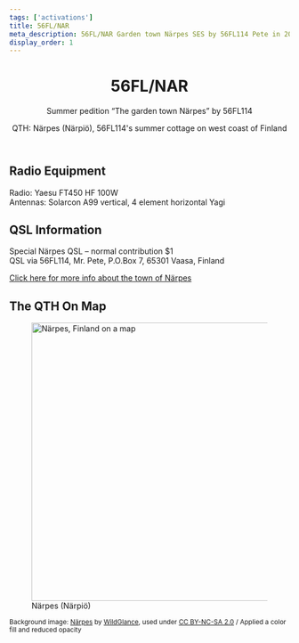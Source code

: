 ```yaml
---
tags: ['activations']
title: 56FL/NAR
meta_description: 56FL/NAR Garden town Närpes SES by 56FL114 Pete in 2011
display_order: 1
---
```


<header>

# 56FL/NAR

Summer pedition <q>The garden town Närpes</q> by 56FL114

QTH: Närpes (Närpiö), 56FL114's summer cottage on west coast of Finland
</header>

## Radio Equipment

Radio: Yaesu FT450 HF 100W<br>
Antennas: Solarcon A99 vertical, 4 element horizontal Yagi

## QSL Information

Special Närpes QSL – normal contribution $1<br>
QSL via 56FL114, Mr. Pete, P.O.Box 7, 65301 Vaasa, Finland

[Click here for more info about the town of Närpes](https://visitnarpes.fi/en/about-n%C3%A4rpes)

## The QTH On Map

<figure class="map">
<img src="https://maps.googleapis.com/maps/api/staticmap?size=640x500&amp;zoom=6&amp;language=en&amp;markers=size:normal%7ccolor:blue%7Clabel:N%7cNärpes,+Finland&amp;key=AIzaSyDhGoEDyrfCM_Msjx7P4Cw-T5jQ2ztN2h0" width="640" height="500" alt="Närpes, Finland on a map">
<figcaption>Närpes (Närpiö)</figcaption>
</figure>

<small>Background image: <a href="https://www.flickr.com/photos/wild-glance/4054979309" title="Närpes by WildGlance, on Flickr">Närpes</a> by <a href="https://www.flickr.com/photos/wild-glance/">WildGlance</a>, used under <a href="https://creativecommons.org/licenses/by-nc-sa/2.0/">CC BY-NC-SA 2.0</a> / Applied a color fill and reduced opacity</small>
